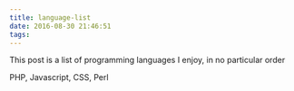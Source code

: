 ```yaml
---
title: language-list
date: 2016-08-30 21:46:51
tags:
---
```

This post is a list of programming languages I enjoy, in no particular order

PHP, Javascript, CSS, Perl
